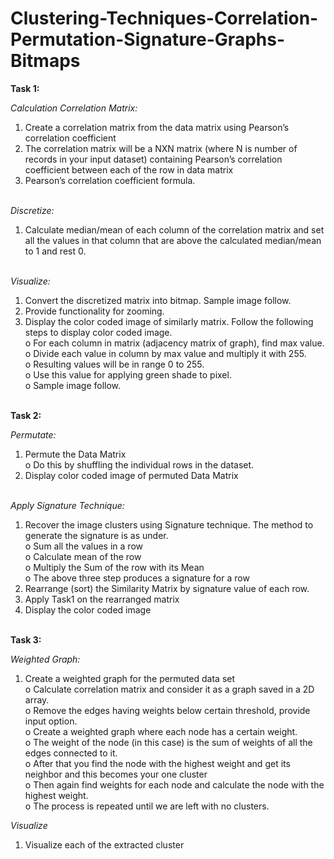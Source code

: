 # Clustering-Techniques-Correlation-Permutation-Signature-Graphs-Bitmaps

__Task 1:__<br>

  <i>Calculation Correlation Matrix:</i><br>
  1. Create a correlation matrix from the data matrix using Pearson’s correlation coefficient<br>
  2. The correlation matrix will be a NXN matrix (where N is number of records in your input dataset) containing Pearson’s correlation coefficient between each of the row in data matrix<br>
  3. Pearson’s correlation coefficient formula.<br><br>

  <i>Discretize:</i><br>
  1. Calculate median/mean of each column of the correlation matrix and set all the values in that column that are above the calculated median/mean to 1 and rest 0.<br><br>

  <i>Visualize:</i><br> 
  1. Convert the discretized matrix into bitmap. Sample image follow.<br>
  2. Provide functionality for zooming.<br>
  3. Display the color coded image of similarly matrix. Follow the following steps to display color coded image.<br>
        o For each column in matrix (adjacency matrix of graph), find max value.<br>
        o Divide each value in column by max value and multiply it with 255.<br>
        o Resulting values will be in range 0 to 255.<br>
        o Use this value for applying green shade to pixel.<br>
        o Sample image follow.<br><br>
    
__Task 2:__<br>

  <i>Permutate:</i><br>
  1. Permute the Data Matrix<br>
        o Do this by shuffling the individual rows in the dataset.<br>
  2. Display color coded image of permuted Data Matrix<br><br>

  <i>Apply Signature Technique:</i><br>
  1. Recover the image clusters using Signature technique. The method to generate the signature is as under.<br>
        o Sum all the values in a row<br>
        o Calculate mean of the row<br>
        o Multiply the Sum of the row with its Mean<br>
        o The above three step produces a signature for a row<br>
  2. Rearrange (sort) the Similarity Matrix by signature value of each row.<br>
  3. Apply Task1 on the rearranged matrix<br>
  4. Display the color coded image<br><br>

__Task 3:__<br>

  <i>Weighted Graph:</i><br>
  1. Create a weighted graph for the permuted data set<br>
        o Calculate correlation matrix and consider it as a graph saved in a 2D array.<br>
        o Remove the edges having weights below certain threshold, provide input option.<br>
        o Create a weighted graph where each node has a certain weight.<br> 
        o The weight of the node (in this case) is the sum of weights of all the edges connected to it. <br>
        o After that you find the node with the highest weight and get its neighbor and this becomes your one cluster<br>
        o Then again find weights for each node and calculate the node with the highest weight.<br>
        o The process is repeated until we are left with no clusters.<br>

  <i>Visualize</i><br>
  1. Visualize each of the extracted cluster<br><br>
    
    
